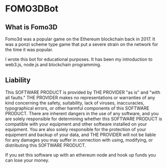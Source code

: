 # FOMO3DBot

## What is Fomo3D

Fomo3d was a popular game on the Ethereum blockchain back in 2017. It was a ponzi scheme type game that put a severe strain on the network for the time it was popular. 

I wrote this bot for educational purposes. It has been my introduction to web3.js, node.js and blockchain programming. 


## Liability

This SOFTWARE PRODUCT is provided by THE PROVIDER "as is" and "with all faults." THE PROVIDER makes no representations or warranties of any kind concerning the safety, suitability, lack of viruses, inaccuracies, typographical errors, or other harmful components of this SOFTWARE PRODUCT. There are inherent dangers in the use of any software, and you are solely responsible for determining whether this SOFTWARE PRODUCT is compatible with your equipment and other software installed on your equipment. You are also solely responsible for the protection of your equipment and backup of your data, and THE PROVIDER will not be liable for any damages you may suffer in connection with using, modifying, or distributing this SOFTWARE PRODUCT. 

If you set this software up with an ethereum node and hook up funds you can lose your money. 
